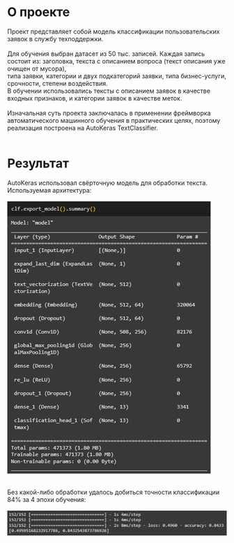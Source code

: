 # О проекте<br>
Проект представляет собой модель классификации пользовательских заявок в службу техподдержки.<br><br>
Для обучения выбран датасет из 50 тыс. записей. Каждая запись состоит из: заголовка, текста с описанием вопроса (текст описания уже очищен от мусора),<br>
типа заявки, категории и двух подкатегорий заявки, типа бизнес-услуги, срочности, степени воздействия.<br>
В обучении использовались тексты с описанием заявок в качестве входных признаков, и категории заявок в качестве меток.<br><br>
Изначальная суть проекта заключалась в применении фреймворка автоматического машинного обучения в практических целях, поэтому реализация построена на AutoKeras TextClassifier.<br><br>

# Результат<br>
AutoKeras использовал свёрточную модель для обработки текста.<br>
Используемая архитектура:<br><br>
![alt text](https://github.com/AlSG00/Customer_Support_Classifier/blob/master/model.png)
<br><br>

Без какой-либо обработки удалось добиться точности классификации 84% за 4 эпохи обучения:<br><br>
![alt text](https://github.com/AlSG00/Customer_Support_Classifier/blob/master/accuracy.png)

